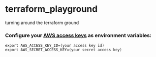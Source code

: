 # terraform_playground
turning around the terraform ground


### Configure your [AWS access keys](http://docs.aws.amazon.com/general/latest/gr/aws-sec-cred-types.html#access-keys-and-secret-access-keys) as environment variables:

```
export AWS_ACCESS_KEY_ID=(your access key id)
export AWS_SECRET_ACCESS_KEY=(your secret access key)
```
